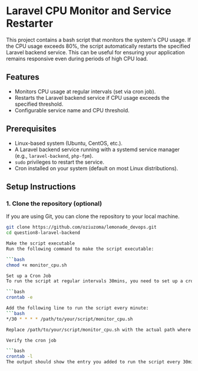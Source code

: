 # Laravel CPU Monitor and Service Restarter

This project contains a bash script that monitors the system's CPU usage. If the CPU usage exceeds 80%, the script automatically restarts the specified Laravel backend service. This can be useful for ensuring your application remains responsive even during periods of high CPU load.

## Features
- Monitors CPU usage at regular intervals (set via cron job).
- Restarts the Laravel backend service if CPU usage exceeds the specified threshold.
- Configurable service name and CPU threshold.

## Prerequisites
- Linux-based system (Ubuntu, CentOS, etc.).
- A Laravel backend service running with a systemd service manager (e.g., `laravel-backend`, `php-fpm`).
- `sudo` privileges to restart the service.
- Cron installed on your system (default on most Linux distributions).

## Setup Instructions

### 1. Clone the repository (optional)
If you are using Git, you can clone the repository to your local machine.

```bash
git clone https://github.com/oziuzoma/lemonade_devops.git
cd question8-laravel-backend

Make the script executable
Run the following command to make the script executable:

```bash
chmod +x monitor_cpu.sh

Set up a Cron Job
To run the script at regular intervals 30mins, you need to set up a cron job.

```bash
crontab -e

Add the following line to run the script every minute:
```bash
*/30 * * * * /path/to/your/script/monitor_cpu.sh

Replace /path/to/your/script/monitor_cpu.sh with the actual path where you saved the script.

Verify the cron job

```bash
crontab -l
The output should show the entry you added to run the script every 30mins.